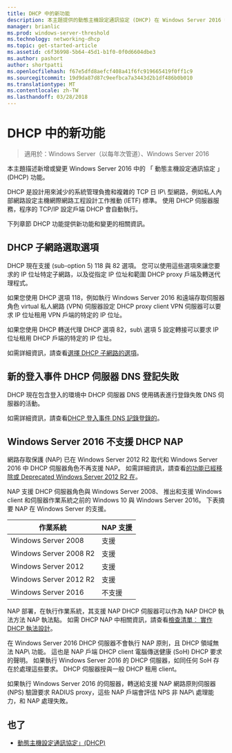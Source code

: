```yaml
---
title: DHCP 中的新功能
description: 本主題提供的動態主機設定通訊協定 (DHCP) 在 Windows Server 2016 中的新功能的概觀。
manager: brianlic
ms.prod: windows-server-threshold
ms.technology: networking-dhcp
ms.topic: get-started-article
ms.assetid: c6f36998-5b64-45d1-b1f0-0f0d6604dbe3
ms.author: pashort
author: shortpatti
ms.openlocfilehash: f67e5dfd8aefcf408a41f6fc919665419f0ff1c9
ms.sourcegitcommit: 19d9da87d87c9eefbca7a3443d2b1df486b0b010
ms.translationtype: MT
ms.contentlocale: zh-TW
ms.lasthandoff: 03/28/2018
---
```

# <a name="whats-new-in-dhcp"></a>DHCP 中的新功能

>適用於：Windows Server（以每年次管道）、Windows Server 2016

本主題描述新增或變更 Windows Server 2016 中的 「 動態主機設定通訊協定 」 (DHCP) 功能。
  
DHCP 是設計用來減少的系統管理負擔和複雜的 TCP 日 IP\ 型網路，例如私人內部網路設定主機網際網路工程設計工作推動 (IETF) 標準。 使用 DHCP 伺服器服務，程序的 TCP/IP 設定戶端 DHCP 會自動執行。

下列章節 DHCP 功能提供新功能和變更的相關資訊。

## <a name="dhcp-subnet-selection-options"></a>DHCP 子網路選取選項

DHCP 現在支援 \(sub-option 5\) 118 與 82 選項。 您可以使用這些選項來讓您要求的 IP 位址特定子網路，以及從指定 IP 位址和範圍 DHCP proxy 戶端及轉送代理程式。

如果您使用 DHCP 選項 118，例如執行 Windows Server 2016 和遠端存取伺服器角色 virtual 私人網路 \(VPN\) 伺服器設定 DHCP proxy client VPN 伺服器可以要求 IP 位址租用 VPN 戶端的特定的 IP 位址。

如果您使用 DHCP 轉送代理 DHCP 選項 82，sub\ 選項 5 設定轉接可以要求 IP 位址租用 DHCP 戶端的特定的 IP 位址。

如需詳細資訊，請查看[選擇 DHCP 子網路的選項](dhcp-subnet-options.md)。

## <a name="new-logging-events-for-dns-registration-failures-by-the-dhcp-server"></a>新的登入事件 DHCP 伺服器 DNS 登記失敗

DHCP 現在包含登入的環境中 DHCP 伺服器 DNS 使用碼表進行登錄失敗 DNS 伺服器的活動。

如需詳細資訊，請查看[DHCP 登入事件 DNS 記錄登錄的](dhcp-dns-events.md)。

## <a name="dhcp-nap-is-not-supported-in-windows-server-2016"></a>Windows Server 2016 不支援 DHCP NAP

網路存取保護 \(NAP\) 已在 Windows Server 2012 R2 取代和 Windows Server 2016 中 DHCP 伺服器角色不再支援 NAP。 如需詳細資訊，請查看[的功能已經移除或 Deprecated Windows Server 2012 R2 在](https://technet.microsoft.com/library/dn303411.aspx)。  
  
NAP 支援 DHCP 伺服器角色與 Windows Server 2008、 推出和支援 Windows client 和伺服器作業系統之前的 Windows 10 與 Windows Server 2016。 下表摘要 NAP 在 Windows Server 的支援。  
  
|作業系統|NAP 支援|  
|--------------------|---------------|  
| Windows Server 2008 |支援|  
| Windows Server 2008 R2 |支援|  
| Windows Server 2012 |支援|  
| Windows Server 2012 R2 |支援|  
| Windows Server 2016|不支援|  
  
NAP 部署，在執行作業系統，其支援 NAP DHCP 伺服器可以作為 NAP DHCP 執法方法 NAP 執法點。 如需 DHCP NAP 中相關資訊，請查看[檢查清單︰ 實作 DHCP 執法設計](https://technet.microsoft.com/library/dd314186.aspx)。  
  
在 Windows Server 2016 DHCP 伺服器不會執行 NAP 原則，且 DHCP 領域無法 NAP\ 功能。 這也是 NAP 戶端 DHCP client 電腦傳送健康 \(SoH\) DHCP 要求的聲明。 如果執行 Windows Server 2016 的 DHCP 伺服器，如同任何 SoH 存在於處理這些要求。 DHCP 伺服器授與一般 DHCP 租用 client。 

如果執行 Windows Server 2016 的伺服器，轉送給支援 NAP 網路原則伺服器 \(NPS\) 驗證要求 RADIUS proxy，這些 NAP 戶端會評估 NPS 非 NAP\ 處理能力，和 NAP 處理失敗。
  
## <a name="see-also"></a>也了  
  
-   [動態主機設定通訊協定」(DHCP)](Dynamic-Host-Configuration-Protocol--DHCP-.md)  
  

